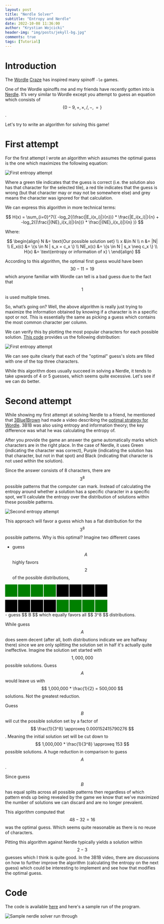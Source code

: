 ```yaml
---
layout: post
title: "Nerdle Solver"
subtitle: "Entropy and Nerdle"
date: 2022-10-08 11:36:00
author: "Krystian Wojcicki"
header-img: "img/posts/jekyll-bg.jpg"
comments: true
tags: [Tutorial]
---
```

<style>
.green {
    width: 40px;
    height: 40px;
    background-color: green;
    margin-right: 2px;
}
.black {
    width: 40px;
    height: 40px;
    background-color: black;
    margin-right: 2px;
}
</style>
<script type="text/javascript" async src='https://cdnjs.cloudflare.com/ajax/libs/mathjax/2.7.2/MathJax.js?config=TeX-MML-AM_CHTML'></script>

# Introduction

The [Wordle](https://www.nytimes.com/2022/01/31/business/media/new-york-times-wordle.html) [Craze](https://www.statista.com/chart/26765/wordle-monthly-visits-traffic/) has inspired many spinoff `-le` games. 

One of the Wordle spinoffs me and my friends have recently gotten into is [Nerdle](https://nerdlegame.com/). It’s very similar to Wordle except you attempt to guess an equation which consists of $$ \{ 0-9, +, \times, /, -, = \} $$.

Let's try to write an algorithm for solving this game!

# First attempt

For the first attempt I wrote an algorithm which assumes the optimal guess is the one which maximizes the following equation: 

![First entropy attempt](../img/posts/entropy_first_attempt.PNG)

Where a green tile indicates that the guess is correct (i.e. the solution also has that character for the selected tile), a red tile indicates that the guess is wrong (but that character may or may not be somewhere else) and grey means the character was ignored for that calculation.

We can express this algorithm in more technical terms:

$$ 
H(x) = \sum_{i=0}^7{(
  -log_2{(\frac{|E_i(x_i)|}{n})} * \frac{|E_i(x_i)|}{n} + 
  -log_2{(\frac{|{NE}_i(x_i)|}{n})} * \frac{|{NE}_i(x_i)|}{n}
  )} 
$$

Where: 

$$
\begin{align}
N &= \text{Our possible solution set} \\
x &\in N \\
n &= |N| \\
E_x(c) &= \{s \in N | s_x = c_x  \} \\
NE_x(c) &= \{s \in N | s_x \neq c_x \}  \\
H(x) &= \text{entropy or information of x} \
\end{align}
$$

According to this algorithm, the optimal first guess would have been $$ 30-11=19 $$ which anyone familiar with Wordle can tell is a bad guess due to the fact that $$ 1 $$ is used multiple times.

So, what’s going on? Well, the above algorithm is really just trying to maximize the information obtained by knowing if a character is in a specific spot or not. This is essentially the same as picking a guess which contains the most common character per column.

We can verify this by plotting the most popular characters for each possible solution. [This code](https://colab.research.google.com/drive/1KUDrvAaLzt8VMxDh-LK4syBvtswU1auZ?usp=sharing) provides us the following distribution:

![First entropy attempt](../img/posts/nerdle_distribution.png)

We can see quite clearly that each of the "optimal" guess's slots are filled with one of the top three characters.

While this algorithm does usually succeed in solving a Nerdle, it tends to take upwards of 4 or 5 guesses, which seems quite excessive. Let's see if we can do better.

# Second attempt

While showing my first attempt at solving Nerdle to a friend, he mentioned that [3Blue1Brown](https://www.youtube.com/c/3blue1brown) had made a video describing the [optimal strategy for Wordle](https://www.youtube.com/watch?v=v68zYyaEmEA&ab_channel=3Blue1Brown). 3B1B was also using entropy and information theory; the key difference was what he was calculating the entropy of.

After you provide the game an answer the game automatically marks which characters are in the right place. In the case of Nerdle, it uses Green (indicating the character was correct), Purple (indicating the solution has that character, but not in that spot) and Black (indicating that character is not used within the solution). 

Since the answer consists of 8 characters, there are $$ 3^8 $$ possible patterns that the computer can mark. Instead of calculating the entropy around whether a solution has a specific character in a specific spot, we'll calculate the entropy over the distribution of solutions within these possible patterns. 

![Second entropy attempt](../img/posts/entropy_second_attempt.PNG)

This approach will favor a guess which has a flat distribution for the $$ 3^8 $$ possible patterns. Why is this optimal? Imagine two different cases

- guess $$ A $$ highly favors $$ 2 $$ of the possible distributions, 
<div style="display:flex;height:50px;">
<div class="green"></div>
<div class="green"></div>
<div class="green"></div>
<div class="green"></div>
<div class="black"></div>
<div class="black"></div>
<div class="black"></div>
<div class="black"></div>
</div>

<div style="display:flex;height:40px;">
<div class="black"></div>
<div class="black"></div>
<div class="black"></div>
<div class="black"></div>
<div class="green"></div>
<div class="green"></div>
<div class="green"></div>
<div class="green"></div>
</div>
- guess $$ B $$ which equally favors all $$ 3^8 $$ distributions.

While guess $$ A $$ does seem decent (after all, both distributions indicate we are halfway there) since we are only splitting the solution set in half it's actually quite ineffective. Imagine the solution set started with $$ 1,000,000 $$ possible solutions. Guess $$ A $$ would leave us with $$ 1,000,000 * \frac{1}{2} = 500,000 $$ solutions. Not the greatest reduction.

Guess $$ B $$ will cut the possible solution set by a factor of $$ \frac{1}{3^8} \approxeq 0.000152415790276 $$. Meaning the initial solution set will be cut down to $$ 1,000,000 * \frac{1}{3^8} \approxeq 153 $$ possible solutions. A huge reduction in comparison to guess $$ A $$.

Since guess $$ B $$ has equal splits across all possible patterns then regardless of which pattern ends up being revealed by the game we know that we've maximized the number of solutions we can discard and are no longer prevalent.

This algorithm computed that $$ 48-32=16 $$ was the optimal guess. Which seems quite reasonable as there is no reuse of characters.

Pitting this algorithm against Nerdle typically yields a solution within $$ 2-3 $$ guesses which I think is quite good. In the 3B1B video, there are discussions on how to further improve the algorithm (calculating the entropy on the next guess) which could be interesting to implement and see how that modifies the optimal guess.

# Code 

The code is available [here](https://github.com/kwojcicki/nerdle-solver) and here's a sample run of the program.

![Sample nerdle solver run through](https://raw.githubusercontent.com/kwojcicki/nerdle-solver/main/nerdle_example.gif)